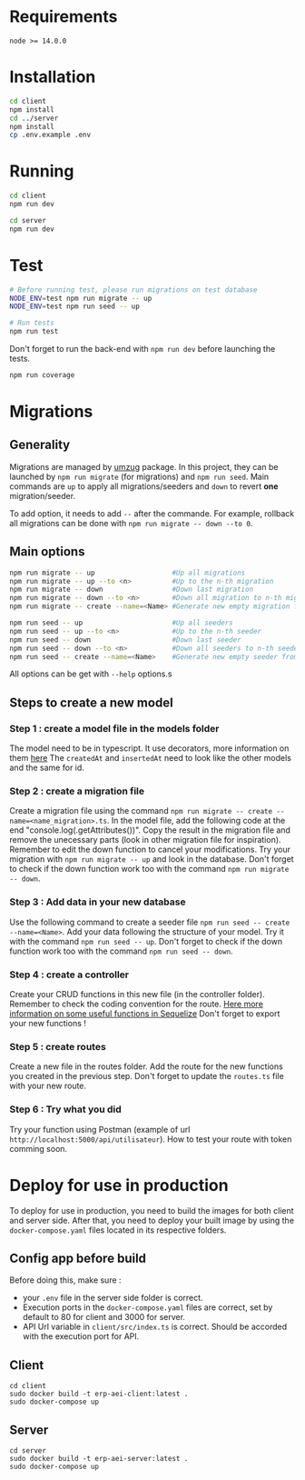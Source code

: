 # Requirements

```
node >= 14.0.0
```

# Installation

```bash
cd client
npm install
cd ../server
npm install
cp .env.example .env
```

# Running

```bash
cd client
npm run dev
```

```bash
cd server
npm run dev
```

# Test

```bash
# Before running test, please run migrations on test database
NODE_ENV=test npm run migrate -- up
NODE_ENV=test npm run seed -- up

# Run tests
npm run test
```

Don't forget to run the back-end with `npm run dev` before launching the tests.

```bash
npm run coverage
```

# Migrations

## Generality

Migrations are managed by [umzug](https://github.com/sequelize/umzug) package. In this project, they can be launched by `npm run migrate` (for migrations) and `npm run seed`. Main commands are `up` to apply all migrations/seeders and `down` to revert **one** migration/seeder.

To add option, it needs to add `--` after the commande. For example, rollback all migrations can be done with `npm run migrate -- down --to 0`.

## Main options

```sh
npm run migrate -- up                   #Up all migrations
npm run migrate -- up --to <n>          #Up to the n-th migration
npm run migrate -- down                 #Down last migration
npm run migrate -- down --to <n>        #Down all migration to n-th migration
npm run migrate -- create --name=<Name> #Generate new empty migration from template

npm run seed -- up                      #Up all seeders
npm run seed -- up --to <n>             #Up to the n-th seeder
npm run seed -- down                    #Down last seeder
npm run seed -- down --to <n>           #Down all seeders to n-th seeder
npm run seed -- create --name=<Name>    #Generate new empty seeder from template
```

All options can be get with `--help` options.s

## Steps to create a new model

### Step 1 : create a model file in the models folder

The model need to be in typescript.
It use decorators, more information on them [here](https://www.npmjs.com/package/sequelize-typescript)
The `createdAt` and `insertedAt` need to look like the other models and the same for id.

### Step 2 : create a migration file

Create a migration file using the command `npm run migrate -- create --name=<name_migration>.ts`.
In the model file, add the following code at the end "console.log(<yourmodel>.getAttributes())".
Copy the result in the migration file and remove the unecessary parts (look in other migration file for inspiration).
Remember to edit the down function to cancel your modifications.
Try your migration with `npm run migrate -- up` and look in the database.
Don't forget to check if the down function work too with the command `npm run migrate -- down`.

### Step 3 : Add data in your new database

Use the following command to create a seeder file `npm run seed -- create --name=<Name>`.
Add your data following the structure of your model.
Try it with the command `npm run seed -- up`.
Don't forget to check if the down function work too with the command `npm run seed -- down`.

### Step 4 : create a controller

Create your CRUD functions in this new file (in the controller folder).
Remember to check the coding convention for the route.
[Here more information on some useful functions in Sequelize](https://sequelize.org/docs/v6/core-concepts/model-querying-basics/)
Don't forget to export your new functions !

### Step 5 : create routes

Create a new file in the routes folder.
Add the route for the new functions you created in the previous step.
Don't forget to update the `routes.ts` file with your new route.

### Step 6 : Try what you did

Try your function using Postman (example of url `http://localhost:5000/api/utilisateur`).
How to test your route with token comming soon.

# Deploy for use in production

To deploy for use in production, you need to build the images for both client and server side. After that, you need to deploy your built image by using the ```docker-compose.yaml``` files located in its respective folders.

## Config app before build

Before doing this, make sure : 
- your ```.env``` file in the server side folder is correct.
- Execution ports in the ```docker-compose.yaml``` files are correct, set by default to 80 for client and 3000 for server.
- API Url variable in ```client/src/index.ts``` is correct. Should be accorded with the execution port for API.

## Client

```
cd client
sudo docker build -t erp-aei-client:latest .
sudo docker-compose up
```


## Server

```
cd server
sudo docker build -t erp-aei-server:latest .
sudo docker-compose up
```